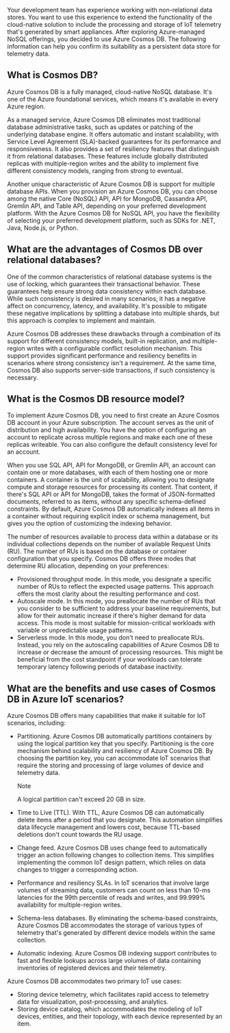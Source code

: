 Your development team has experience working with non-relational data stores. You want to use this experience to extend the functionality of the cloud-native solution to include the processing and storage of IoT telemetry that's generated by smart appliances. After exploring Azure-managed NoSQL offerings, you decided to use Azure Cosmos DB. The following information can help you confirm its suitability as a persistent data store for telemetry data.

## What is Cosmos DB?

Azure Cosmos DB is a fully managed, cloud-native NoSQL database. It's one of the Azure foundational services, which means it's available in every Azure region.

As a managed service, Azure Cosmos DB eliminates most traditional database administrative tasks, such as updates or patching of the underlying database engine. It offers automatic and instant scalability, with Service Level Agreement (SLA)-backed guarantees for its performance and responsiveness. It also provides a set of resiliency features that distinguish it from relational databases. These features include globally distributed replicas with multiple-region writes and the ability to implement five different consistency models, ranging from strong to eventual.

Another unique characteristic of Azure Cosmos DB is support for multiple database APIs. When you provision an Azure Cosmos DB, you can choose among the native Core (NoSQL) API, API for MongoDB, Cassandra API, Gremlin API, and Table API, depending on your preferred development platform. With the Azure Cosmos DB for NoSQL API, you have the flexibility of selecting your preferred development platform, such as SDKs for .NET, Java, Node.js, or Python.

## What are the advantages of Cosmos DB over relational databases?

One of the common characteristics of relational database systems is the use of locking, which guarantees their transactional behavior. These guarantees help ensure strong data consistency within each database. While such consistency is desired in many scenarios, it has a negative affect on concurrency, latency, and availability. It's possible to mitigate these negative implications by splitting a database into multiple shards, but this approach is complex to implement and maintain.

Azure Cosmos DB addresses these drawbacks through a combination of its support for different consistency models, built-in replication, and multiple-region writes with a configurable conflict resolution mechanism. This support provides significant performance and resiliency benefits in scenarios where strong consistency isn't a requirement. At the same time, Cosmos DB also supports server-side transactions, if such consistency is necessary.

## What is the Cosmos DB resource model?

To implement Azure Cosmos DB, you need to first create an Azure Cosmos DB account in your Azure subscription. The account serves as the unit of distribution and high availability. You have the option of configuring an account to replicate across multiple regions and make each one of these replicas writeable. You can also configure the default consistency level for an account.

When you use SQL API, API for MongoDB, or Gremlin API, an account can contain one or more databases, with each of them hosting one or more containers. A container is the unit of scalability, allowing you to designate compute and storage resources for processing its content. That content, if there's SQL API or API for MongoDB, takes the format of JSON-formatted documents, referred to as items, without any specific schema-defined constraints. By default, Azure Cosmos DB automatically indexes all items in a container without requiring explicit index or schema management, but gives you the option of customizing the indexing behavior.

The number of resources available to process data within a database or its individual collections depends on the number of available Request Units (RU). The number of RUs is based on the database or container configuration that you specify. Cosmos DB offers three modes that determine RU allocation, depending on your preferences:

- Provisioned throughput mode. In this mode, you designate a specific number of RUs to reflect the expected usage patterns. This approach offers the most clarity about the resulting performance and cost.
- Autoscale mode. In this mode, you preallocate the number of RUs that you consider to be sufficient to address your baseline requirements, but allow for their automatic increase if there's higher demand for data access. This mode is most suitable for mission-critical workloads with variable or unpredictable usage patterns.
- Serverless mode. In this mode, you don't need to preallocate RUs. Instead, you rely on the autoscaling capabilities of Azure Cosmos DB to increase or decrease the amount of processing resources. This might be beneficial from the cost standpoint if your workloads can tolerate temporary latency following periods of database inactivity.

## What are the benefits and use cases of Cosmos DB in Azure IoT scenarios?

Azure Cosmos DB offers many capabilities that make it suitable for IoT scenarios, including:

- Partitioning. Azure Cosmos DB automatically partitions containers by using the logical partition key that you specify. Partitioning is the core mechanism behind scalability and resiliency of Azure Cosmos DB. By choosing the partition key, you can accommodate IoT scenarios that require the storing and processing of large volumes of device and telemetry data.

  > [!NOTE]
  > A logical partition can't exceed 20 GB in size.

- Time to Live (TTL). With TTL, Azure Cosmos DB can automatically delete items after a period that you designate. This automation simplifies data lifecycle management and lowers cost, because TTL-based deletions don't count towards the RU usage.
- Change feed. Azure Cosmos DB uses change feed to automatically trigger an action following changes to collection items. This simplifies implementing the common IoT design pattern, which relies on data changes to trigger a corresponding action.
- Performance and resiliency SLAs. In IoT scenarios that involve large volumes of streaming data, customers can count on less than 10-ms latencies for the 99th percentile of reads and writes, and 99.999% availability for multiple-region writes.
- Schema-less databases. By eliminating the schema-based constraints, Azure Cosmos DB accommodates the storage of various types of telemetry that's generated by different device models within the same collection.
- Automatic indexing. Azure Cosmos DB indexing support contributes to fast and flexible lookups across large volumes of data containing inventories of registered devices and their telemetry.

Azure Cosmos DB accommodates two primary IoT use cases:

- Storing device telemetry, which facilitates rapid access to telemetry data for visualization, post-processing, and analytics.
- Storing device catalog, which accommodates the modeling of IoT devices, entities, and their topology, with each device represented by an item.
